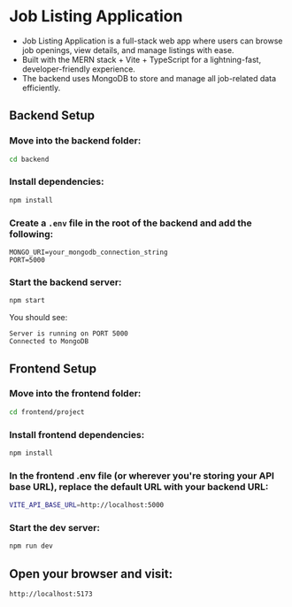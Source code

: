 # Job Listing Application
- Job Listing Application is a full-stack web app where users can browse job openings, view details, and manage listings with ease.
- Built with the MERN stack + Vite + TypeScript for a lightning-fast, developer-friendly experience.
- The backend uses MongoDB to store and manage all job-related data efficiently.

## Backend Setup
### Move into the backend folder:
```bash
cd backend
```

### Install dependencies:
```bash
npm install
```
### Create a `.env` file in the root of the backend and add the following:
```env
MONGO_URI=your_mongodb_connection_string
PORT=5000
```

### Start the backend server:
```bash
npm start
```

You should see:
```
Server is running on PORT 5000
Connected to MongoDB
```

## Frontend Setup
### Move into the frontend folder:
```bash
cd frontend/project
```
### Install frontend dependencies:
``` bash
npm install
```
### In the frontend .env file (or wherever you're storing your API base URL), replace the default URL with your backend URL:
``` bash
VITE_API_BASE_URL=http://localhost:5000
```
### Start the dev server:
``` bash
npm run dev
```

## Open your browser and visit:
``` plaintext
http://localhost:5173
```